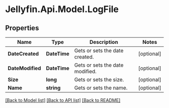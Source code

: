 
# Jellyfin.Api.Model.LogFile

## Properties

Name | Type | Description | Notes
------------ | ------------- | ------------- | -------------
**DateCreated** | **DateTime** | Gets or sets the date created. | [optional] 
**DateModified** | **DateTime** | Gets or sets the date modified. | [optional] 
**Size** | **long** | Gets or sets the size. | [optional] 
**Name** | **string** | Gets or sets the name. | [optional] 

[[Back to Model list]](../README.md#documentation-for-models)
[[Back to API list]](../README.md#documentation-for-api-endpoints)
[[Back to README]](../README.md)


